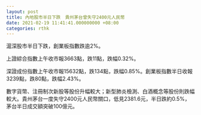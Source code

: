 ```yaml
---
layout: post
title: 內地股市半日下跌　貴州茅台曾失守2400元人民幣
date: 2021-02-19 11:41:41.000000000 +08:00
categories: rthk
---
```


滬深股市半日下跌，創業板指數跌逾2%。

上證綜合指數上午收市報3663點，跌11點，跌幅0.32%。

深證成份指數上午收市報15632點，跌134點，跌幅0.85%。創業板指數半日收報3239點，跌80點，跌幅2.43%。

數字貨幣、注冊制次新股等股份升幅較大；新型肺炎檢測、白酒概念等股份則跌幅較大。貴州茅台一度失守2400元人民幣關口，低見2381.6元，半日跌約0.5%，茅台半日成交額突破100億元。
